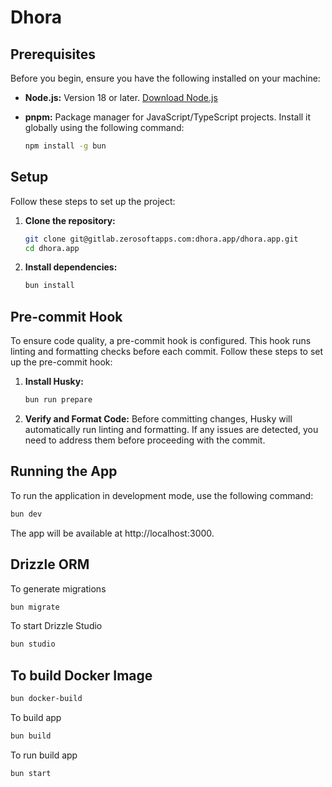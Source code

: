 # Dhora

## Prerequisites

Before you begin, ensure you have the following installed on your machine:

- **Node.js:** Version 18 or later. [Download Node.js](https://nodejs.org/)

- **pnpm:** Package manager for JavaScript/TypeScript projects. Install it globally using the following command:
  ```bash
  npm install -g bun
  ```

## Setup

Follow these steps to set up the project:

1. **Clone the repository:**

   ```bash
   git clone git@gitlab.zerosoftapps.com:dhora.app/dhora.app.git
   cd dhora.app
   ```

2. **Install dependencies:**
   ```bash
   bun install
   ```

## Pre-commit Hook

To ensure code quality, a pre-commit hook is configured. This hook runs linting and formatting checks before each commit. Follow these steps to set up the pre-commit hook:

1. **Install Husky:**

   ```bash
   bun run prepare
   ```

2. **Verify and Format Code:**
   Before committing changes, Husky will automatically run linting and formatting. If any issues are detected, you need to address them before proceeding with the commit.

## Running the App

To run the application in development mode, use the following command:

```bash
bun dev
```

The app will be available at http://localhost:3000.

## Drizzle ORM

To generate migrations

```bash
bun migrate
```

To start Drizzle Studio

```bash
bun studio
```

## To build Docker Image

```bash
bun docker-build
```

To build app

```bash
bun build
```

To run build app

```bash
bun start
```
